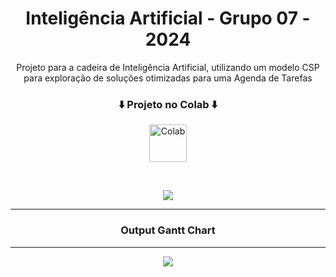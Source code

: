 <h1 align="center">Inteligência Artificial - Grupo 07 - 2024</h1>
<p align="center">Projeto para a cadeira de Inteligência Artificial, utilizando um modelo CSP para exploração de soluções otimizadas para uma Agenda de Tarefas</p>


<h3 align="center">⬇️ Projeto no Colab ⬇️ </h3>
<p align="center">
  <a href="https://colab.research.google.com/github/danielvilaca/IA24_P07/blob/main/ProjAlter_IA24_P07.ipynb"><img width="60px" alt="Colab" title="ProjAlter_IA24_P07" src="https://upload.wikimedia.org/wikipedia/commons/thumb/d/d0/Google_Colaboratory_SVG_Logo.svg/1280px-Google_Colaboratory_SVG_Logo.svg.png" hspace="20"/></a>
</p>

<br>

<p align="center">

  <img src = "https://github.com/user-attachments/assets/b18af32c-d887-48fe-a7e2-2113fb3936ed">
  
</p>

---

<h3 align="center">Output Gantt Chart</h3>

---


<p align="center">

  <img src = "https://github.com/user-attachments/assets/b8f5c079-96f3-49a2-a447-04fc1101c5ab">
  
</p>




